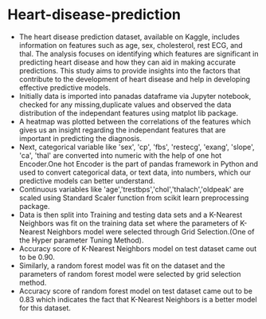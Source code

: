 #  Heart-disease-prediction
- The heart disease prediction dataset, available on Kaggle, includes information on features such as age, sex, cholesterol, rest ECG, and thal. The analysis focuses on identifying which features are significant in predicting heart disease and how they can aid in making accurate predictions. This study aims to provide insights into the factors that contribute to the development of heart disease and help in developing effective predictive models.
- Initially data is imported into panadas dataframe via Jupyter notebook, checked for any missing,duplicate values and observed the data distribution of the independant features using matplot lib package.
- A heatmap was plotted between the correlations of the features which gives us an insight regarding the independant features that are important in predicting the diagnosis. 
- Next, categorical variable like 'sex', 'cp', 'fbs', 'restecg', 'exang', 'slope', 'ca', 'thal' are converted into numeric with the help of one hot Encoder.One hot Encoder is the part of pandas framework in Python and used to convert categorical data, or text data, into numbers, which our predictive models can better understand.
- Continuous variables like 'age','trestbps','chol','thalach','oldpeak' are scaled using Standard Scaler function from scikit learn preprocessing package.
- Data is then split into Training and testing data sets and a K-Nearest Neighbors was fit on the training data set where the parameters of K-Nearest Neighbors  model were selected through Grid Selection.(One of the Hyper parameter Tuning Method).
- Accuracy score of K-Nearest Neighbors model on test dataset came out to be 0.90.
- Similarly, a random forest model was fit on the dataset and the parameters of random forest model were selected by grid selection method.
- Accuracy score of random forest model on test dataset came out to be 0.83 which indicates the fact that K-Nearest Neighbors is a better model for this dataset.
